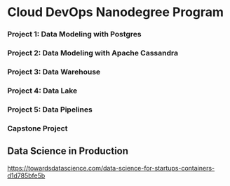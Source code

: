 # Cloud DevOps Nanodegree Program

### Project 1: Data Modeling with Postgres


### Project 2: Data Modeling with Apache Cassandra


### Project 3: Data Warehouse


### Project 4: Data Lake


### Project 5: Data Pipelines


### Capstone Project

## Data Science in Production

https://towardsdatascience.com/data-science-for-startups-containers-d1d785bfe5b

